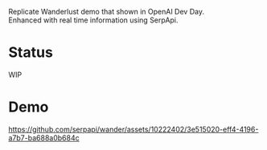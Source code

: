 Replicate Wanderlust demo that shown in OpenAI Dev Day. <br/>
Enhanced with real time information using SerpApi.

# Status

WIP

# Demo

https://github.com/serpapi/wander/assets/10222402/3e515020-eff4-4196-a7b7-ba688a0b684c
